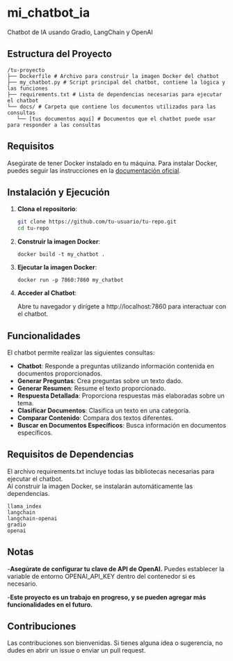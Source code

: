 # mi_chatbot_ia
Chatbot de IA usando Gradio, LangChain y OpenAI

## Estructura del Proyecto
```
/tu-proyecto 
├── Dockerfile # Archivo para construir la imagen Docker del chatbot
├── my_chatbot.py # Script principal del chatbot, contiene la lógica y las funciones
├── requirements.txt # Lista de dependencias necesarias para ejecutar el chatbot 
└── docs/ # Carpeta que contiene los documentos utilizados para las consultas 
   └── [tus documentos aquí] # Documentos que el chatbot puede usar para responder a las consultas
```


## Requisitos

Asegúrate de tener Docker instalado en tu máquina. Para instalar Docker, puedes seguir las instrucciones en la [documentación oficial](https://docs.docker.com/get-docker/).

## Instalación y Ejecución

1. **Clona el repositorio**:

   ```bash
   git clone https://github.com/tu-usuario/tu-repo.git
   cd tu-repo
   ```

2. **Construir la imagen Docker**:

   ```
   docker build -t my_chatbot .
   ```

3. **Ejecutar la imagen Docker**:

   ```
   docker run -p 7860:7860 my_chatbot
   ```

4. **Acceder al Chatbot**:

   Abre tu navegador y dirígete a http://localhost:7860 para interactuar con el chatbot.

## Funcionalidades

   El chatbot permite realizar las siguientes consultas:  

   - **Chatbot**: Responde a preguntas utilizando información contenida en documentos proporcionados.
   - **Generar Preguntas**: Crea preguntas sobre un texto dado.
   - **Generar Resumen**: Resume el texto proporcionado.
   - **Respuesta Detallada**: Proporciona respuestas más elaboradas sobre un tema.
   - **Clasificar Documentos**: Clasifica un texto en una categoría.
   - **Comparar Contenido**: Compara dos textos diferentes.
   - **Buscar en Documentos Específicos**: Busca información en documentos específicos.

## Requisitos de Dependencias

   El archivo requirements.txt incluye todas las bibliotecas necesarias para ejecutar el chatbot.  
   Al construir la imagen Docker, se instalarán automáticamente las dependencias.  
   ```
   llama_index
   langchain
   langchain-openai
   gradio
   openai
   ```

## Notas

   -**Asegúrate de configurar tu clave de API de OpenAI.** Puedes establecer la variable de entorno OPENAI_API_KEY dentro del contenedor si es necesario.

   -**Este proyecto es un trabajo en progreso, y se pueden agregar más funcionalidades en el futuro.**

## Contribuciones

   Las contribuciones son bienvenidas. Si tienes alguna idea o sugerencia, no dudes en abrir un issue o enviar un pull request.
